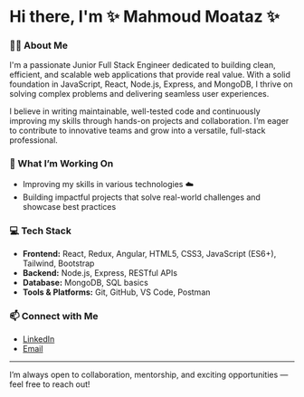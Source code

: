 # Hi there, I'm ✨ Mahmoud Moataz ✨ 

### 👨‍💻 About Me
I'm a passionate Junior Full Stack Engineer dedicated to building clean, efficient, and scalable web applications that provide real value. With a solid foundation in JavaScript, React, Node.js, Express, and MongoDB, I thrive on solving complex problems and delivering seamless user experiences.

I believe in writing maintainable, well-tested code and continuously improving my skills through hands-on projects and collaboration. I’m eager to contribute to innovative teams and grow into a versatile, full-stack professional.

### 🚀 What I’m Working On
- Improving my skills in various technologies ☁️ 
- Building impactful projects that solve real-world challenges and showcase best practices  

### 💻 Tech Stack
- **Frontend:** React, Redux, Angular, HTML5, CSS3, JavaScript (ES6+), Tailwind, Bootstrap
- **Backend:** Node.js, Express, RESTful APIs  
- **Database:** MongoDB, SQL basics  
- **Tools & Platforms:** Git, GitHub, VS Code, Postman

### 📫 Connect with Me
- [LinkedIn](https://linkedin.com/in/mahmoudmoataz99)  
- [Email](mailto:mahmoudmoataz99@gmail.com)  

---

I’m always open to collaboration, mentorship, and exciting opportunities — feel free to reach out!
